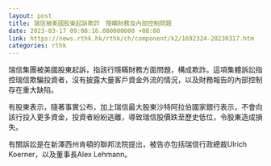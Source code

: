 ```yaml
---
layout: post
title: 瑞信被美國股東起訴欺詐　隱瞞財務及內部控制問題
date: 2023-03-17 09:08:16.000000000 +08:00
link: https://news.rthk.hk/rthk/ch/component/k2/1692324-20230317.htm
categories: rthk
---
```


瑞信集團被美國股東起訴，指該行隱瞞財務方面問題，構成欺詐。這項集體訴訟指控瑞信欺騙投資者，沒有披露大量客戶資金外流的情況，以及財務報告的內部控制存在重大缺陷。

有股東表示，隨著事實公布，加上瑞信最大股東沙特阿拉伯國家銀行表示，不會向該行投入更多資金，投資者紛紛逃離，導致瑞信股價跌至歷史低位，令股東造成損失。

有關訴訟是在新澤西州肯頓的聯邦法院提出，被告亦包括瑞信行政總裁Ulrich Koerner，以及董事長Alex Lehmann。
